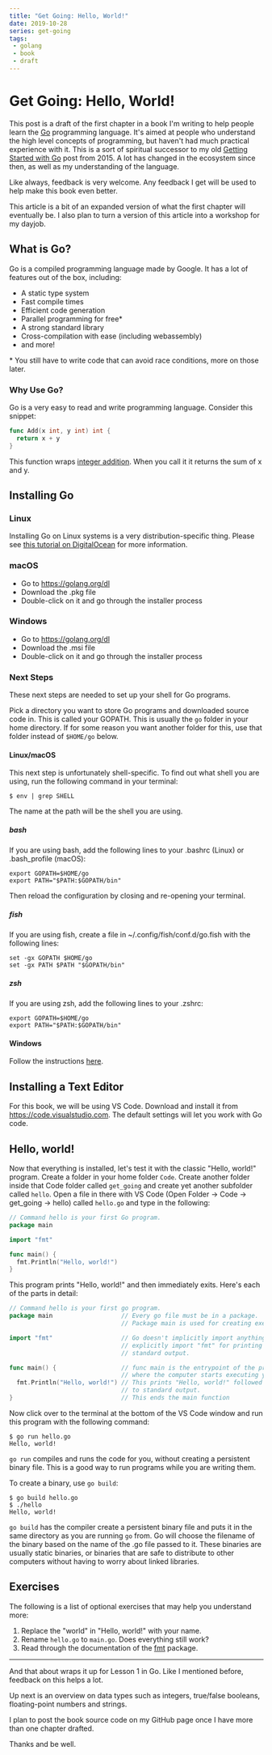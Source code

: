 ```yaml
---
title: "Get Going: Hello, World!"
date: 2019-10-28
series: get-going
tags:
 - golang
 - book
 - draft
---
```


# Get Going: Hello, World!

This post is a draft of the first chapter in a book I'm writing to help people learn the
[Go][go] programming language. It's aimed at people who understand the high
level concepts of programming, but haven't had much practical experience with
it. This is a sort of spiritual successor to my old 
[Getting Started with Go][gswg] post from 2015. A lot has changed in the
ecosystem since then, as well as my understanding of the language.

[go]: https://golang.org
[gswg]: https://christine.website/blog/getting-started-with-go-2015-01-28

Like always, feedback is very welcome. Any feedback I get will be used to help
make this book even better.

This article is a bit of an expanded version of what the first chapter will
eventually be. I also plan to turn a version of this article into a workshop for
my dayjob.

## What is Go?

Go is a compiled programming language made by Google. It has a lot of features
out of the box, including:

* A static type system
* Fast compile times
* Efficient code generation
* Parallel programming for free*
* A strong standard library
* Cross-compilation with ease (including webassembly)
* and more!

\* You still have to write code that can avoid race conditions, more on those
later.

### Why Use Go?

Go is a very easy to read and write programming language. Consider this snippet:

```go
func Add(x int, y int) int {
  return x + y
}
```

This function wraps [integer
addition](https://golang.org/ref/spec#Arithmetic_operators). When you call it it
returns the sum of x and y.

## Installing Go

### Linux

Installing Go on Linux systems is a very distribution-specific thing. Please see
[this tutorial on
DigitalOcean](https://www.digitalocean.com/community/tutorials/how-to-install-go-on-ubuntu-18-04)
for more information. 

### macOS

* Go to https://golang.org/dl
* Download the .pkg file
* Double-click on it and go through the installer process

### Windows

* Go to https://golang.org/dl
* Download the .msi file
* Double-click on it and go through the installer process

### Next Steps

These next steps are needed to set up your shell for Go programs.

Pick a directory you want to store Go programs and downloaded source code in.
This is called your GOPATH. This is usually the `go` folder in
your home directory. If for some reason you want another folder for this, use
that folder instead of `$HOME/go` below.

#### Linux/macOS

This next step is unfortunately shell-specific. To find out what shell you are
using, run the following command in your terminal:

```console
$ env | grep SHELL
```

The name at the path will be the shell you are using.

#####  bash

If you are using bash, add the following lines to your .bashrc (Linux) or
.bash_profile (macOS):

```
export GOPATH=$HOME/go
export PATH="$PATH:$GOPATH/bin"
```

Then reload the configuration by closing and re-opening your terminal.

##### fish

If you are using fish, create a file in ~/.config/fish/conf.d/go.fish with the
following lines:

```
set -gx GOPATH $HOME/go
set -gx PATH $PATH "$GOPATH/bin"
```

##### zsh

If you are using zsh, add the following lines to your .zshrc:

```
export GOPATH=$HOME/go
export PATH="$PATH:$GOPATH/bin"
```

#### Windows

Follow the instructions
[here](https://github.com/golang/go/wiki/SettingGOPATH#windows).

## Installing a Text Editor

For this book, we will be using VS Code. Download and install it 
from https://code.visualstudio.com. The default settings will let you work with
Go code.

## Hello, world!

Now that everything is installed, let's test it with the classic "Hello, world!"
program. Create a folder in your home folder `Code`. Create another folder
inside that Code folder called `get_going` and create yet another subfolder
called `hello`. Open a file in there with VS Code (Open Folder -> Code ->
get_going -> hello) called `hello.go` and type in the following:

```go
// Command hello is your first Go program.
package main

import "fmt"

func main() {
  fmt.Println("Hello, world!")
}
```

This program prints "Hello, world!" and then immediately exits. Here's each of
the parts in detail:

```go
// Command hello is your first go program.
package main                   // Every go file must be in a package. 
                               // Package main is used for creating executable files.

import "fmt"                   // Go doesn't implicitly import anything. You need to 
                               // explicitly import "fmt" for printing text to 
                               // standard output.

func main() {                  // func main is the entrypoint of the program, or 
                               // where the computer starts executing your code
  fmt.Println("Hello, world!") // This prints "Hello, world!" followed by a newline
                               // to standard output.
}                              // This ends the main function
```

Now click over to the terminal at the bottom of the VS Code window and run this
program with the following command:

```console
$ go run hello.go
Hello, world!
```

`go run` compiles and runs the code for you, without creating a persistent binary
file. This is a good way to run programs while you are writing them.

To create a binary, use `go build`:

```console
$ go build hello.go
$ ./hello
Hello, world!
```

`go build` has the compiler create a persistent binary file and puts it in the
same directory as you are running `go` from. Go will choose the filename of the
binary based on the name of the .go file passed to it. These binaries are
usually static binaries, or binaries that are safe to distribute to other
computers without having to worry about linked libraries.

## Exercises

The following is a list of optional exercises that may help you understand more:

1. Replace the "world" in "Hello, world!" with your name.
2. Rename `hello.go` to `main.go`. Does everything still work?
3. Read through the documentation of the [fmt][fmt] package.

[fmt]: https://golang.org/pkg/fmt

---

And that about wraps it up for Lesson 1 in Go. Like I mentioned before, feedback
on this helps a lot. 

Up next is an overview on data types such as integers, true/false booleans,
floating-point numbers and strings. 

I plan to post the book source code on my GitHub page once I have more than one
chapter drafted.


Thanks and be well.
